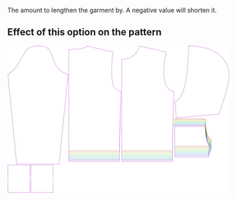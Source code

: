 The amount to lengthen the garment by. A negative value will shorten it.

## Effect of this option on the pattern

![This image shows the effect of this option by superimposing several variants that have a different value for this option](huey_lengthbonus_sample.svg "Effect of this option on the pattern")
